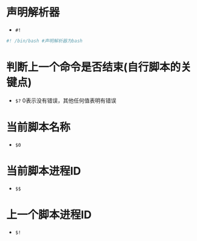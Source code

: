 

# 声明解析器

- `#!`
``` bash
#! /bin/bash #声明解析器为bash
```

# 判断上一个命令是否结束(自行脚本的关键点)

- `$?` 0表示没有错误，其他任何值表明有错误

# 当前脚本名称

- `$0` 

# 当前脚本进程ID

- `$$`

# 上一个脚本进程ID

- `$!`

